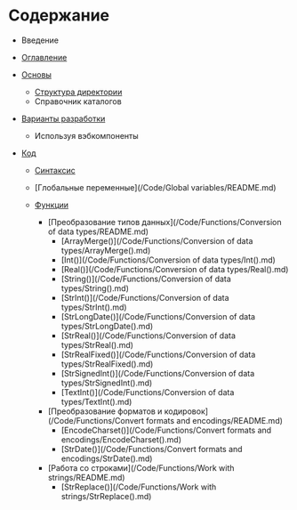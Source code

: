 # Содержание

* Введение
* [Оглавление](chapters/contents.md)
* [Основы](/Basics/README.md)
  * [Структура директории](chapters/1-1.md)
  * Справочник каталогов
* [Варианты разработки](варианты-разработки.md)
  * Используя вэбкомпоненты
* [Код](/Code/README.md)

  * [Синтаксис](/Code/Syntax/README.md)
  * [Глобальные переменные](/Code/Global variables/README.md)
  * [Функции](/Code/Functions/README.md)

    * [Преобразование типов данных](/Code/Functions/Conversion of data types/README.md)
      * [ArrayMerge\(\)](/Code/Functions/Conversion of data types/ArrayMerge\(\).md)
      * [Int\(\)](/Code/Functions/Conversion of data types/Int\(\).md)
      * [Real\(\)](/Code/Functions/Conversion of data types/Real\(\).md)
      * [String\(\)](/Code/Functions/Conversion of data types/String\(\).md)
      * [StrInt\(\)](/Code/Functions/Conversion of data types/StrInt\(\).md)
      * [StrLongDate\(\)](/Code/Functions/Conversion of data types/StrLongDate\(\).md)
      * [StrReal\(\)](/Code/Functions/Conversion of data types/StrReal\(\).md)
      * [StrRealFixed\(\)](/Code/Functions/Conversion of data types/StrRealFixed\(\).md)
      * [StrSignedInt\(\)](/Code/Functions/Conversion of data types/StrSignedInt\(\).md)
      * [TextInt\(\)](/Code/Functions/Conversion of data types/TextInt\(\).md)
    * [Преобразование форматов и кодировок](/Code/Functions/Convert formats and encodings/README.md)
      * [EncodeCharset\(\)](/Code/Functions/Convert formats and encodings/EncodeCharset\(\).md)
      * [StrDate\(\)](/Code/Functions/Convert formats and encodings/StrDate\(\).md)
    * [Работа со строками](/Code/Functions/Work with strings/README.md)
      * [StrReplace\(\)](/Code/Functions/Work with strings/StrReplace\(\).md)



